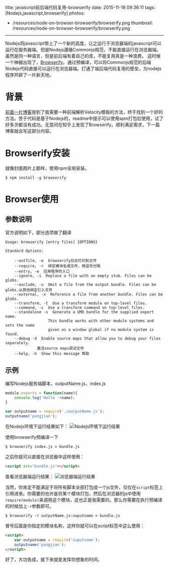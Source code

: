 title: javascript前后端代码复用-browserify
date: 2015-11-18 09:36:11
tags: [Nodejs,javascript,browserify]
photos:
- /resources/node-on-browser-browserify/browserify.png
thumbnail: /resources/node-on-browser-browserify/browserify.png
---
Nodejs将javascript带上了一个新的高度，让之运行于浏览器端的javascript可以运行在服务器端。但是Nodejs遵循Commonjs规范，不能直接运行在浏览器端。虽然是同一种语言，但是前后端有着自己的库，不能复用真是一种浪费。
这时候一个神器出现了，[Browserify](http://browserify.org/)。通过预编译，可以将Commonjs规范的后端Nodejs代码直接可以运行在浏览器端。打通了端后端代码复用的壁垒，为nodejs程序开辟了一片新天地。

<!--more-->

# 背景
[前面一片博客](http://www.pangjian.info/2015/09/15/recent-thinking-2015-09/)提到了我需要一种前端解析Velocity模板的方法，终于找到一个好的方法。苦于代码是基于Nodejs的，readme中提示可以使用spm打包后使用，试了好多次都没有成功。无意间在知乎上发现了Browserify。顺利满足需求，下一篇博客就会写这部分内容。

# Browserify安装
就像封面图片上那样，使用npm全局安装。

```shell
$ npm install -g browserify
```
# Browser使用
## 参数说明
官方说明如下，部分选项做了翻译
```shell
Usage: browserify [entry files] {OPTIONS}

Standard Options:

    --outfile, -o  browserify日志打印到文件
    --require, -r  绑定模块名或文件，用逗号分隔
    --entry, -e  应用程序的入口
    --ignore, -i  Replace a file with an empty stub. Files can be globs.
    --exclude, -u  Omit a file from the output bundle. Files can be globs.从其他绑定引入文件
    --external, -x  Reference a file from another bundle. Files can be globs.
    --transform, -t  Use a transform module on top-level files.
    --command, -c  Use a transform command on top-level files.
    --standalone -s  Generate a UMD bundle for the supplied export name.
                   This bundle works with other module systems and sets the name
                   given as a window global if no module system is found.
    --debug -d  Enable source maps that allow you to debug your files separately.
              激活source maps调试文件
    --help, -h  Show this message 帮助
```

## 示例
编写Nodejs服务端脚本，outputName.js，index.js
```javascript
module.exports = function(name){
    console.log('Hello '+name);
}
```

```javascript
var outputname = require('./outputName.js');
outputname('pangjian');
```
在Nodejs环境下运行结果如下：
![Nodejs环境下运行结果](/resources/node-on-browser-browserify/nodeResult.png)

使用browserify预编译一下
```shell
$ browserify index.js > bundle.js
```
之后你就可以直接在浏览器中这样使用：
```html
<script src="bundle.js"></script>
```
查看浏览器端运行结果：
![浏览器端运行结果](/resources/node-on-browser-browserify/browserResult.png)

当然，你肯定不能满足于将所有脚本全部打包成一个js文件，仅仅在`script`标签上引用进来。你需要的也许是将某个模块打包，然后在浏览器的js中使用`require(module)`来调用这个模块，这也正是我需要的。那么你需要在执行预编译的时候加上`-r`参数即可。

```shell
$ browserify -r outputName.js:ouputname > bundle.js
```
冒号后面是你指定的模块名称，这样你就可以在script标签中这么使用：
```html
<script>
	var outputname = require('ouputname');
	outputname('pangjian');
</script>
```
好了，大功告成，接下来就是发挥你想象的时间。
<!-- indicate-the-source -->
